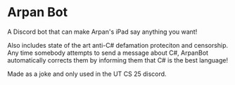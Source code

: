 # Arpan Bot

A Discord bot that can make Arpan's iPad say anything you want!

Also includes state of the art anti-C# defamation proteciton and censorship. Any time somebody attempts to send a message about C#, ArpanBot automatically corrects them by informing them that C# is the best language!

Made as a joke and only used in the UT CS 25 discord.
